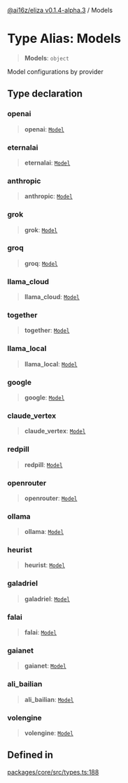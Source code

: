 [@ai16z/eliza v0.1.4-alpha.3](../index.md) / Models

# Type Alias: Models

> **Models**: `object`

Model configurations by provider

## Type declaration

### openai

> **openai**: [`Model`](Model.md)

### eternalai

> **eternalai**: [`Model`](Model.md)

### anthropic

> **anthropic**: [`Model`](Model.md)

### grok

> **grok**: [`Model`](Model.md)

### groq

> **groq**: [`Model`](Model.md)

### llama\_cloud

> **llama\_cloud**: [`Model`](Model.md)

### together

> **together**: [`Model`](Model.md)

### llama\_local

> **llama\_local**: [`Model`](Model.md)

### google

> **google**: [`Model`](Model.md)

### claude\_vertex

> **claude\_vertex**: [`Model`](Model.md)

### redpill

> **redpill**: [`Model`](Model.md)

### openrouter

> **openrouter**: [`Model`](Model.md)

### ollama

> **ollama**: [`Model`](Model.md)

### heurist

> **heurist**: [`Model`](Model.md)

### galadriel

> **galadriel**: [`Model`](Model.md)

### falai

> **falai**: [`Model`](Model.md)

### gaianet

> **gaianet**: [`Model`](Model.md)

### ali\_bailian

> **ali\_bailian**: [`Model`](Model.md)

### volengine

> **volengine**: [`Model`](Model.md)

## Defined in

[packages/core/src/types.ts:188](https://github.com/Goketech/magent-agent/blob/main/packages/core/src/types.ts#L188)
